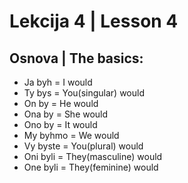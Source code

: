 # Lekcija 4 | Lesson 4

## Osnova | The basics:

*   Ja byh = I would
*   Ty bys = You(singular) would
*   On by = He would
*   Ona by = She would
*   Ono by = It would
*   My byhmo = We would
*   Vy byste = You(plural) would
*   Oni byli = They(masculine) would
*   One byli = They(feminine) would